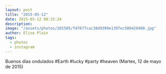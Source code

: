```yaml
---
layout: post
title: "2015-05-12"
date: 2015-05-12 00:33:24
description: 
image: "/assets/photos/201505/fd7677cac38d9399e1397ec500429400.jpg"
author: Elise Plain
tags: 
  - photos
  - instagram
---
```


Buenos días ondulados #Earth #lucky #party #heaven (Martes, 12 de mayo de 2015)
<p></p>
